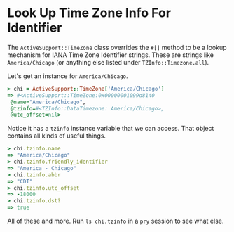 # Look Up Time Zone Info For Identifier

The `ActiveSupport::TimeZone` class overrides the `#[]` method to be a lookup
mechanism for IANA Time Zone Identifier strings. These are strings like
`America/Chicago` (or anything else listed under `TZInfo::Timezone.all`).

Let's get an instance for `America/Chicago`.

```ruby
> chi = ActiveSupport::TimeZone['America/Chicago']
=> #<ActiveSupport::TimeZone:0x00000001099d8140
 @name="America/Chicago",
 @tzinfo=#<TZInfo::DataTimezone: America/Chicago>,
 @utc_offset=nil>
```

Notice it has a `tzinfo` instance variable that we can access. That object
contains all kinds of useful things.

```ruby
> chi.tzinfo.name
=> "America/Chicago"
> chi.tzinfo.friendly_identifier
=> "America - Chicago"
> chi.tzinfo.abbr
=> "CDT"
> chi.tzinfo.utc_offset
=> -18000
> chi.tzinfo.dst?
=> true
```

All of these and more. Run `ls chi.tzinfo` in a `pry` session to see what else.
